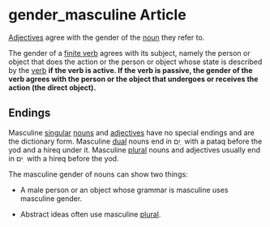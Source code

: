 # gender_masculine Article

[Adjectives](https://git.door43.org/Door43/en-uhg/src/master/content/adjective/02.md) agree with the gender of the [noun](https://git.door43.org/Door43/en-uhg/src/master/content/noun/02.md) they refer to.

The gender of a [finite verb](https://git.door43.org/Door43/en-uhg/src/master/content/verb/02.md#finite-verbs) agrees with its subject, namely the person or object that does the action or the person or object whose state is described by the [verb](https://git.door43.org/Door43/en-uhg/src/master/content/verb/02.md) **if the verb is active. If the verb is passive, the gender of the verb agrees with the person or the object that undergoes or receives the action (the direct object).**

## Endings 

Masculine [singular](https://via.hypothes.is/https://git.door43.org/Door43/en-uhg/src/master/content/number_singular/02.md) [nouns]((https://git.door43.org/Door43/en-uhg/src/master/content/noun/02.md)) and [adjectives]((https://git.door43.org/Door43/en-uhg/src/master/content/adjective/02.md)) have no special endings and are the dictionary form. Masculine [dual](https://git.door43.org/Door43/en-uhg/src/master/content/number_dual/02.md) nouns end in יִִם ַ  with a pataq before the yod and a hireq under it. Masculine [plural](https://git.door43.org/Door43/en-uhg/src/master/content/number_plural/02.md)  nouns and adjectives usually end in ים ִ  with a hireq before the yod. 

The masculine gender of nouns can show two things:

* A male person or an object whose grammar is masculine uses masculine gender. 

* Abstract ideas often use masculine [plural](https://git.door43.org/Door43/en-uhg/src/master/content/number_plural/02.md).